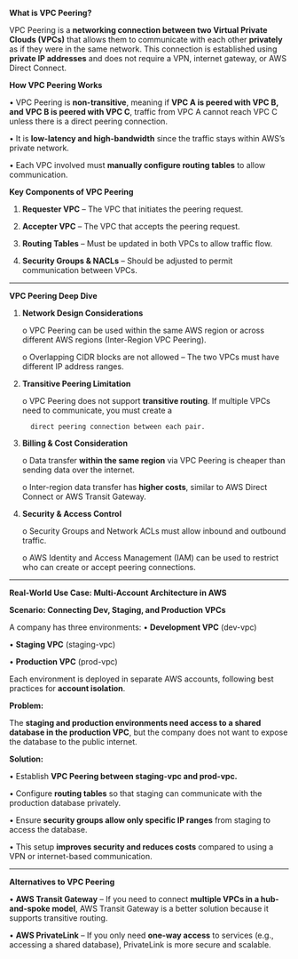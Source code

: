 **What is VPC Peering?**

VPC Peering is a **networking connection between two Virtual Private Clouds (VPCs)** that allows them to communicate with each other **privately** as if they were in the same network. This connection is established using **private IP addresses** and does not require a VPN, internet gateway, or AWS Direct Connect.

**How VPC Peering Works**

•	VPC Peering is **non-transitive**, meaning if **VPC A is peered with VPC B, and VPC B is peered with VPC C**, traffic from VPC A cannot reach VPC C unless there is a 
  direct peering connection.

•	It is **low-latency and high-bandwidth** since the traffic stays within AWS’s private network.

•	Each VPC involved must **manually configure routing tables** to allow communication.

**Key Components of VPC Peering**

1.	**Requester VPC** – The VPC that initiates the peering request.

2.	**Accepter VPC** – The VPC that accepts the peering request.
  
3.	**Routing Tables** – Must be updated in both VPCs to allow traffic flow.
   
4.	**Security Groups & NACLs** – Should be adjusted to permit communication between VPCs.

---

**VPC Peering Deep Dive**

1.	**Network Design Considerations**

      o	VPC Peering can be used within the same AWS region or across different AWS regions (Inter-Region VPC Peering).

      o	Overlapping CIDR blocks are not allowed – The two VPCs must have different IP address ranges.

2.	**Transitive Peering Limitation**

       o	VPC Peering does not support **transitive routing**. If multiple VPCs need to communicate, you must create a
  	
          direct peering connection between each pair.

4.	**Billing & Cost Consideration**
   
      o	Data transfer **within the same region** via VPC Peering is cheaper than sending data over the internet.

      o	Inter-region data transfer has **higher costs**, similar to AWS Direct Connect or AWS Transit Gateway.

5.	**Security & Access Control**

      o	Security Groups and Network ACLs must allow inbound and outbound traffic.

      o	AWS Identity and Access Management (IAM) can be used to restrict who can create or accept peering connections.

---

**Real-World Use Case: Multi-Account Architecture in AWS**

**Scenario: Connecting Dev, Staging, and Production VPCs**

A company has three environments:
•	**Development VPC** (dev-vpc)

•	**Staging VPC** (staging-vpc)

•	**Production VPC** (prod-vpc)

Each environment is deployed in separate AWS accounts, following best practices for **account isolation**.

**Problem:**

The **staging and production environments need access to a shared database in the production VPC**, but the company does not want to expose the database to the public internet.

**Solution:**

•	Establish **VPC Peering between staging-vpc and prod-vpc.**

•	Configure **routing tables** so that staging can communicate with the production database privately.

•	Ensure **security groups allow only specific IP ranges** from staging to access the database.

•	This setup **improves security and reduces costs** compared to using a VPN or internet-based communication.

---

**Alternatives to VPC Peering**

•	**AWS Transit Gateway** – If you need to connect **multiple VPCs in a hub-and-spoke model**, AWS Transit Gateway is a better solution because it supports transitive routing.

•	**AWS PrivateLink** – If you only need **one-way access** to services (e.g., accessing a shared database), PrivateLink is more secure and scalable.

